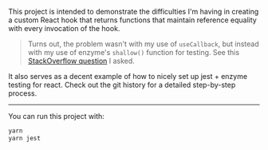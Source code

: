 This project is intended to demonstrate the difficulties I'm having in creating a custom React hook that returns functions that maintain reference equality with every invocation of the hook.

> Turns out, the problem wasn't with my use of `useCallback`, but instead with my use of enzyme's `shallow()` function for testing.
> See this [StackOverflow question](https://stackoverflow.com/q/59977519/2517147) I asked.

It also serves as a decent example of how to nicely set up jest + enzyme testing for react. Check out the git history for a detailed step-by-step process.

---

You can run this project with:

```bash
yarn
yarn jest
```
